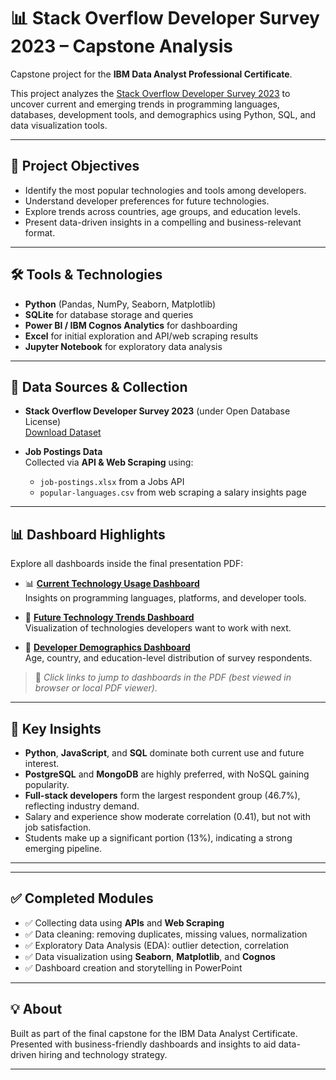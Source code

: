 # 📊 Stack Overflow Developer Survey 2023 – Capstone Analysis

Capstone project for the **IBM Data Analyst Professional Certificate**.

This project analyzes the [Stack Overflow Developer Survey 2023](https://insights.stackoverflow.com/survey) to uncover current and emerging trends in programming languages, databases, development tools, and demographics using Python, SQL, and data visualization tools.

---

## 🚀 Project Objectives

- Identify the most popular technologies and tools among developers.
- Understand developer preferences for future technologies.
- Explore trends across countries, age groups, and education levels.
- Present data-driven insights in a compelling and business-relevant format.

---

## 🛠️ Tools & Technologies

- **Python** (Pandas, NumPy, Seaborn, Matplotlib)
- **SQLite** for database storage and queries
- **Power BI / IBM Cognos Analytics** for dashboarding
- **Excel** for initial exploration and API/web scraping results
- **Jupyter Notebook** for exploratory data analysis

---

## 🧪 Data Sources & Collection

- **Stack Overflow Developer Survey 2023** (under Open Database License)  
  [Download Dataset](https://insights.stackoverflow.com/survey)

- **Job Postings Data**  
  Collected via **API & Web Scraping** using:
  - `job-postings.xlsx` from a Jobs API
  - `popular-languages.csv` from web scraping a salary insights page

---

## 📊 Dashboard Highlights

Explore all dashboards inside the final presentation PDF:

- 📊 **[Current Technology Usage Dashboard](DataAnalystPresentation.pdf#page=13)**  
  Insights on programming languages, platforms, and developer tools.

- 🔮 **[Future Technology Trends Dashboard](DataAnalystPresentation.pdf#page=14)**  
  Visualization of technologies developers want to work with next.

- 👥 **[Developer Demographics Dashboard](DataAnalystPresentation.pdf#page=15)**  
  Age, country, and education-level distribution of survey respondents.

> 📎 _Click links to jump to dashboards in the PDF (best viewed in browser or local PDF viewer)._

---

## 📌 Key Insights

- **Python**, **JavaScript**, and **SQL** dominate both current use and future interest.
- **PostgreSQL** and **MongoDB** are highly preferred, with NoSQL gaining popularity.
- **Full-stack developers** form the largest respondent group (46.7%), reflecting industry demand.
- Salary and experience show moderate correlation (0.41), but not with job satisfaction.
- Students make up a significant portion (13%), indicating a strong emerging pipeline.

---

---

## ✅ Completed Modules

- ✅ Collecting data using **APIs** and **Web Scraping**
- ✅ Data cleaning: removing duplicates, missing values, normalization
- ✅ Exploratory Data Analysis (EDA): outlier detection, correlation
- ✅ Data visualization using **Seaborn**, **Matplotlib**, and **Cognos**
- ✅ Dashboard creation and storytelling in PowerPoint

---

## 💡 About

Built as part of the final capstone for the IBM Data Analyst Certificate.  
Presented with business-friendly dashboards and insights to aid data-driven hiring and technology strategy.

---
